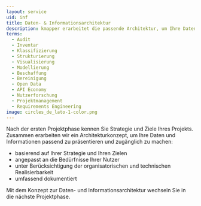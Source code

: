 ```yaml
---
layout: service
uid: inf
title: Daten- & Informationsarchitektur
description: kmapper erarbeitet die passende Architektur, um Ihre Daten und Informationen zu präsentieren und zugänglich zu machen
terms: 
  - Audit
  - Inventar
  - Klassifizierung
  - Strukturierung
  - Visualisierung
  - Modellierung
  - Beschaffung
  - Bereinigung
  - Open Data
  - API Economy
  - Nutzerforschung
  - Projektmanagement
  - Requirements Engineering
image: circles_de_lato-1-color.png
---
```


Nach der ersten Projektphase kennen Sie Strategie und Ziele Ihres Projekts. Zusammen erarbeiten wir ein Architekturkonzept, um Ihre Daten und Informationen passend zu präsentieren und zugänglich zu machen: 

- basierend auf Ihrer Strategie und Ihren Zielen 
- angepasst an die Bedürfnisse Ihrer Nutzer 
- unter Berücksichtigung der organisatorischen und technischen Realisierbarkeit 
- umfassend dokumentiert 

Mit dem Konzept zur Daten- und Informationsarchitektur wechseln Sie in die nächste Projektphase. 
